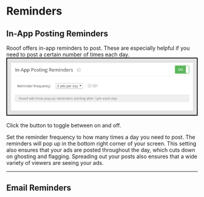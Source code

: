 # Reminders

## In-App Posting Reminders

Rooof offers in-app reminders to post. These are especially helpful if you need to post a certain number of times each day.
![](v6settings16.jpg)

Click the button to toggle between on and off.

Set the reminder frequency to how many times a day you need to post. The reminders will pop up in the bottom right corner of your screen. This setting also ensures that your ads are posted throughout the day, which cuts down on ghosting and flagging. Spreading out your posts also ensures that a wide variety of viewers are seeing your ads.

---

## Email Reminders